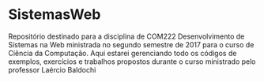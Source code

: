 # SistemasWeb
Repositório destinado para a disciplina de COM222 Desenvolvimento de Sistemas na Web  ministrada no segundo semestre de 2017 para o curso de Ciência da Computação.  Aqui estarei gerenciando todo os códigos de exemplos, exercícios e trabalhos propostos durante o curso ministrado pelo professor Laércio Baldochi
